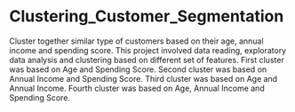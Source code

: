# Clustering_Customer_Segmentation
Cluster together similar type of customers based on their age, annual income and spending score.
This project involved data reading, exploratory data analysis and clustering based on different set of features.
First cluster was based on Age and Spending Score.
Second cluster was based on Annual Income and Spending Score.
Third cluster was based on Age and Annual Income.
Fourth cluster was based on Age, Annual Income and Spending Score.
